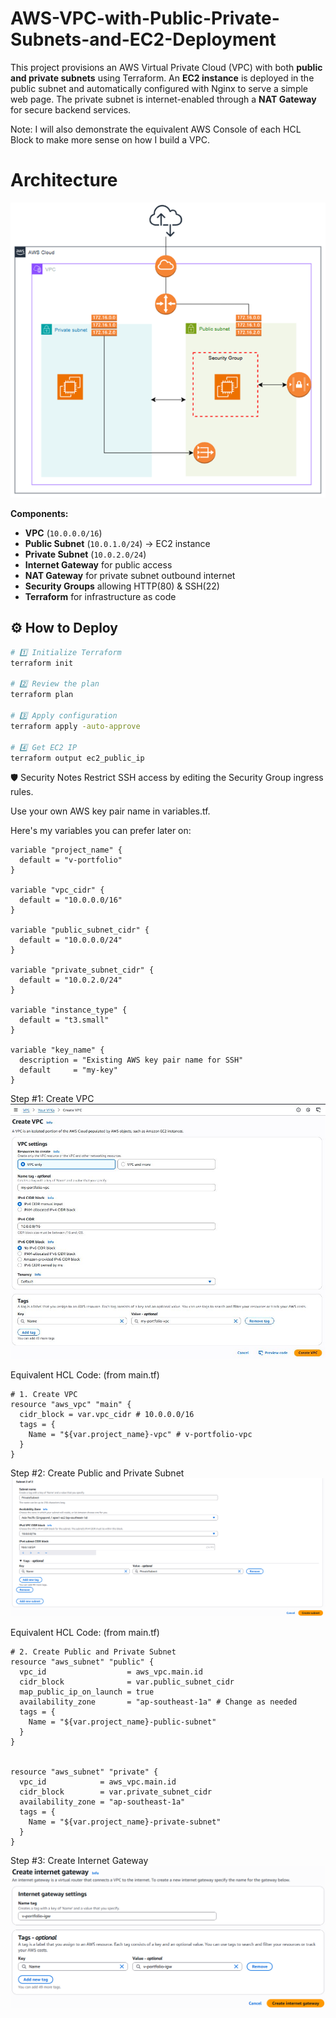# AWS-VPC-with-Public-Private-Subnets-and-EC2-Deployment
This project provisions an AWS Virtual Private Cloud (VPC) with both **public and private subnets** using Terraform. An **EC2 instance** is deployed in the public subnet and automatically configured with Nginx to serve a simple web page. The private subnet is internet-enabled through a **NAT Gateway** for secure backend services.

Note:
I will also demonstrate the equivalent AWS Console of each HCL Block to make more sense on how I build a VPC.

# Architecture
![Architecture Diagram](image/Architecture.png)

**Components:**
- **VPC** (`10.0.0.0/16`)
- **Public Subnet** (`10.0.1.0/24`) → EC2 instance
- **Private Subnet** (`10.0.2.0/24`)
- **Internet Gateway** for public access
- **NAT Gateway** for private subnet outbound internet
- **Security Groups** allowing HTTP(80) & SSH(22)
- **Terraform** for infrastructure as code


## ⚙️ How to Deploy
```bash
# 1️⃣ Initialize Terraform
terraform init

# 2️⃣ Review the plan
terraform plan

# 3️⃣ Apply configuration
terraform apply -auto-approve

# 4️⃣ Get EC2 IP
terraform output ec2_public_ip
```

🛡 Security Notes
Restrict SSH access by editing the Security Group ingress rules.

Use your own AWS key pair name in variables.tf.

Here's my variables you can prefer later on:
```hcl
variable "project_name" {
  default = "v-portfolio"
}

variable "vpc_cidr" {
  default = "10.0.0.0/16"
}

variable "public_subnet_cidr" {
  default = "10.0.0.0/24"
}

variable "private_subnet_cidr" {
  default = "10.0.2.0/24"
}

variable "instance_type" {
  default = "t3.small"
}

variable "key_name" {
  description = "Existing AWS key pair name for SSH"
  default     = "my-key" 
}
```


Step #1: Create VPC
![Create VPC](image/CreateVPC.png)

Equivalent HCL Code: 
(from main.tf)
```hcl
# 1. Create VPC
resource "aws_vpc" "main" {
  cidr_block = var.vpc_cidr # 10.0.0.0/16
  tags = {
    Name = "${var.project_name}-vpc" # v-portfolio-vpc
  }
}
```

Step #2: Create Public and Private Subnet
![Create Public/Private Subnet](image/PrivateSubnet.PNG)

Equivalent HCL Code:
(from main.tf)
```hcl
# 2. Create Public and Private Subnet
resource "aws_subnet" "public" {
  vpc_id                  = aws_vpc.main.id
  cidr_block              = var.public_subnet_cidr
  map_public_ip_on_launch = true
  availability_zone       = "ap-southeast-1a" # Change as needed
  tags = {
    Name = "${var.project_name}-public-subnet"
  }
}


resource "aws_subnet" "private" {
  vpc_id            = aws_vpc.main.id
  cidr_block        = var.private_subnet_cidr
  availability_zone = "ap-southeast-1a"
  tags = {
    Name = "${var.project_name}-private-subnet"
  }
}
```

Step #3: Create Internet Gateway
![CreateInternetGateway](image/InternetGateway.PNG)